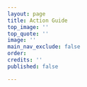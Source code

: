 ```yaml
---
layout: page
title: Action Guide
top_image: ''
top_quote: ''
image: ''
main_nav_exclude: false
order: 
credits: ''
published: false

---
```

